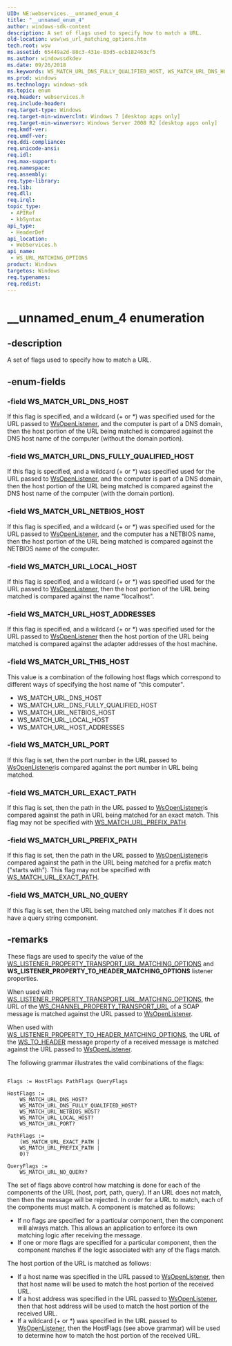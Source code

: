 ```yaml
---
UID: NE:webservices.__unnamed_enum_4
title: "__unnamed_enum_4"
author: windows-sdk-content
description: A set of flags used to specify how to match a URL.
old-location: wsw\ws_url_matching_options.htm
tech.root: wsw
ms.assetid: 65449a2d-88c3-431e-83d5-ecb182463cf5
ms.author: windowssdkdev
ms.date: 09/26/2018
ms.keywords: WS_MATCH_URL_DNS_FULLY_QUALIFIED_HOST, WS_MATCH_URL_DNS_HOST, WS_MATCH_URL_EXACT_PATH, WS_MATCH_URL_HOST_ADDRESSES, WS_MATCH_URL_LOCAL_HOST, WS_MATCH_URL_NETBIOS_HOST, WS_MATCH_URL_NO_QUERY, WS_MATCH_URL_PORT, WS_MATCH_URL_PREFIX_PATH, WS_MATCH_URL_THIS_HOST, WS_URL_MATCHING_OPTIONS, WS_URL_MATCHING_OPTIONS enumeration [Web Services for Windows], __unnamed_enum_4, webservices/WS_MATCH_URL_DNS_FULLY_QUALIFIED_HOST, webservices/WS_MATCH_URL_DNS_HOST, webservices/WS_MATCH_URL_EXACT_PATH, webservices/WS_MATCH_URL_HOST_ADDRESSES, webservices/WS_MATCH_URL_LOCAL_HOST, webservices/WS_MATCH_URL_NETBIOS_HOST, webservices/WS_MATCH_URL_NO_QUERY, webservices/WS_MATCH_URL_PORT, webservices/WS_MATCH_URL_PREFIX_PATH, webservices/WS_MATCH_URL_THIS_HOST, webservices/WS_URL_MATCHING_OPTIONS, wsw.ws_url_matching_options
ms.prod: windows
ms.technology: windows-sdk
ms.topic: enum
req.header: webservices.h
req.include-header: 
req.target-type: Windows
req.target-min-winverclnt: Windows 7 [desktop apps only]
req.target-min-winversvr: Windows Server 2008 R2 [desktop apps only]
req.kmdf-ver: 
req.umdf-ver: 
req.ddi-compliance: 
req.unicode-ansi: 
req.idl: 
req.max-support: 
req.namespace: 
req.assembly: 
req.type-library: 
req.lib: 
req.dll: 
req.irql: 
topic_type:
 - APIRef
 - kbSyntax
api_type:
 - HeaderDef
api_location:
 - WebServices.h
api_name:
 - WS_URL_MATCHING_OPTIONS
product: Windows
targetos: Windows
req.typenames: 
req.redist: 
---
```


# __unnamed_enum_4 enumeration


## -description


A set of flags used to specify how to match a URL.
            


## -enum-fields




### -field WS_MATCH_URL_DNS_HOST

If this flag is specified, and a wildcard (+ or *) was specified
                    used for the URL passed to <a href="https://msdn.microsoft.com/36226881-3fe7-4510-b147-7ee30146482c">WsOpenListener</a>, and the computer
                    is part of a DNS domain, then the host portion of the URL being matched is 
                    compared against the DNS host name of the computer (without the domain portion).
                


### -field WS_MATCH_URL_DNS_FULLY_QUALIFIED_HOST

If this flag is specified, and a wildcard (+ or *) was specified
                    used for the URL passed to <a href="https://msdn.microsoft.com/36226881-3fe7-4510-b147-7ee30146482c">WsOpenListener</a>, and the computer
                    is part of a DNS domain, then the host portion of the URL being matched is
                    compared against the DNS host name of the computer (with the domain portion).
                


### -field WS_MATCH_URL_NETBIOS_HOST

If this flag is specified, and a wildcard (+ or *) was specified
                    used for the URL passed to <a href="https://msdn.microsoft.com/36226881-3fe7-4510-b147-7ee30146482c">WsOpenListener</a>, and the computer
                    has a NETBIOS name, then the host portion of the URL being matched is compared
                    against the NETBIOS name of the computer.
                


### -field WS_MATCH_URL_LOCAL_HOST

If this flag is specified, and a wildcard (+ or *) was specified
                    used for the URL passed to <a href="https://msdn.microsoft.com/36226881-3fe7-4510-b147-7ee30146482c">WsOpenListener</a>, then the host portion of 
                    the URL being matched is compared against the name "localhost".
                


### -field WS_MATCH_URL_HOST_ADDRESSES

If this flag is specified, and a wildcard (+ or *) was specified
                    used for the URL passed to <a href="https://msdn.microsoft.com/36226881-3fe7-4510-b147-7ee30146482c">WsOpenListener</a> then the host portion of the
                    URL being matched is compared against the adapter addresses of the host machine.
                


### -field WS_MATCH_URL_THIS_HOST

This value is a combination of the following host flags which correspond
                    to different ways of specifying the host name of "this computer".
                

<ul>
<li>WS_MATCH_URL_DNS_HOST
                    </li>
<li>WS_MATCH_URL_DNS_FULLY_QUALIFIED_HOST
                    </li>
<li>WS_MATCH_URL_NETBIOS_HOST
                    </li>
<li>WS_MATCH_URL_LOCAL_HOST
                    </li>
<li>WS_MATCH_URL_HOST_ADDRESSES
                </li>
</ul>

### -field WS_MATCH_URL_PORT

If this flag is set, then the port number in the URL passed to <a href="https://msdn.microsoft.com/36226881-3fe7-4510-b147-7ee30146482c">WsOpenListener</a>is compared against the port number in URL being matched.
                


### -field WS_MATCH_URL_EXACT_PATH

If this flag is set, then the path in the URL passed to <a href="https://msdn.microsoft.com/36226881-3fe7-4510-b147-7ee30146482c">WsOpenListener</a>is compared against the path in URL being matched for an exact match.  This flag may not
                    be specified with <a href="https://msdn.microsoft.com/65449a2d-88c3-431e-83d5-ecb182463cf5">WS_MATCH_URL_PREFIX_PATH</a>.
                


### -field WS_MATCH_URL_PREFIX_PATH

If this flag is set, then the path in the URL passed to <a href="https://msdn.microsoft.com/36226881-3fe7-4510-b147-7ee30146482c">WsOpenListener</a>is compared against the path in the URL being matched for a prefix match ("starts with").
                    This flag may not be specified with <a href="https://msdn.microsoft.com/65449a2d-88c3-431e-83d5-ecb182463cf5">WS_MATCH_URL_EXACT_PATH</a>.
                


### -field WS_MATCH_URL_NO_QUERY

If this flag is set, then the URL being matched only matches if it does not
                    have a query string component.
                


## -remarks



These flags are used to specify the value of the 
                <a href="https://msdn.microsoft.com/4998d538-628f-4939-9db9-612e882e68b1">WS_LISTENER_PROPERTY_TRANSPORT_URL_MATCHING_OPTIONS</a> and
                <b>WS_LISTENER_PROPERTY_TO_HEADER_MATCHING_OPTIONS</b> listener properties.
            

When used with <a href="https://msdn.microsoft.com/4998d538-628f-4939-9db9-612e882e68b1">WS_LISTENER_PROPERTY_TRANSPORT_URL_MATCHING_OPTIONS</a>,
                the URL of the <a href="https://msdn.microsoft.com/3207c7f0-7f12-4f6b-8ddd-bac9c06ccfbf">WS_CHANNEL_PROPERTY_TRANSPORT_URL</a> of a SOAP message
                is matched against the URL passed to <a href="https://msdn.microsoft.com/36226881-3fe7-4510-b147-7ee30146482c">WsOpenListener</a>.
            

When used with <a href="https://msdn.microsoft.com/4998d538-628f-4939-9db9-612e882e68b1">WS_LISTENER_PROPERTY_TO_HEADER_MATCHING_OPTIONS</a>,
                the URL of the <a href="https://msdn.microsoft.com/4c9b927d-00c7-41e4-bc29-e84a4c23c162">WS_TO_HEADER</a> message property of a received 
                message is matched against the URL passed to <a href="https://msdn.microsoft.com/36226881-3fe7-4510-b147-7ee30146482c">WsOpenListener</a>.
            

The following grammar illustrates the valid combinations of the flags:
            

<pre class="syntax" xml:space="preserve"><code>
Flags := HostFlags PathFlags QueryFlags

HostFlags := 
    WS_MATCH_URL_DNS_HOST?
    WS_MATCH_URL_DNS_FULLY_QUALIFIED_HOST?
    WS_MATCH_URL_NETBIOS_HOST? 
    WS_MATCH_URL_LOCAL_HOST?
    WS_MATCH_URL_PORT?

PathFlags :=
    (WS_MATCH_URL_EXACT_PATH |
    WS_MATCH_URL_PREFIX_PATH | 
    0)?

QueryFlags :=
    WS_MATCH_URL_NO_QUERY?
</code></pre>
The set of flags above control how matching is done for each of the components
                of the URL (host, port, path, query).  If an URL does not match, then then the message 
                will be rejected.  In order for a URL to match, each of the components
                must match.  A component is matched as follows:
            

<ul>
<li>If no flags are specified for a particular component, then
                the component will always match.  This allows an application to enforce
                its own matching logic after receiving the message.
                </li>
<li>If one or more flags are specified for a particular component,
                then the component matches if the logic associated with any of the flags match.
            </li>
</ul>
The host portion of the URL is matched as follows:
            

<ul>
<li>If a host name was specified in the URL passed to <a href="https://msdn.microsoft.com/36226881-3fe7-4510-b147-7ee30146482c">WsOpenListener</a>, then that
                host name will be used to match the host portion of the received URL.
                </li>
<li>If a host address was specified in the URL passed to <a href="https://msdn.microsoft.com/36226881-3fe7-4510-b147-7ee30146482c">WsOpenListener</a>, then that
                host address will be used to match the host portion of the received URL.
                </li>
<li>If a wildcard (+ or *) was specified in the URL passed to <a href="https://msdn.microsoft.com/36226881-3fe7-4510-b147-7ee30146482c">WsOpenListener</a>, then
                the HostFlags (see above grammar) will be used to determine how to match the host portion of the received URL.
            </li>
</ul>


